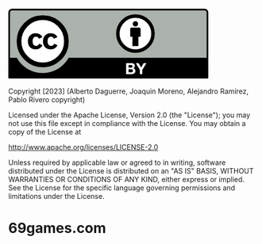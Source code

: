 ![images/by.png](images/by.png)

Copyright [2023] (Alberto Daguerre, Joaquin Moreno, Alejandro Ramírez, Pablo Rivero copyright) 

Licensed under the Apache License, Version 2.0 (the "License"); you may not use this file except in compliance with the License. You may obtain a copy of the License at

http://www.apache.org/licenses/LICENSE-2.0 

Unless required by applicable law or agreed to in writing, software distributed under the License is distributed on an "AS IS" BASIS, WITHOUT WARRANTIES OR CONDITIONS OF ANY KIND, either express or implied. See the License for the specific language governing permissions and limitations under the License.

# 69games.com
